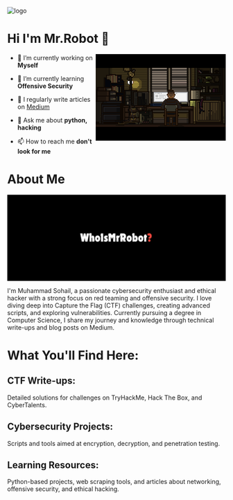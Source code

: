 
![logo](https://i.pinimg.com/originals/d1/99/85/d19985b7a77bd7824730536b2d2f57bd.jpg)

# Hi I'm Mr.Robot 👋

<img src="me.gif" align="right" height='200' width='300' />


- 🔭 I’m currently working on **Myself**

- 🌱 I’m currently learning **Offensive Security**

- 📝 I regularly write articles on [Medium](https://medium.com/@mr.robot.meaw)

- 💬 Ask me about **python, hacking**

- 📫 How to reach me **don't look for me**

# About Me

<img src="who.png.jpg" align="center" />



I'm Muhammad Sohail, a passionate cybersecurity enthusiast and ethical hacker with a strong focus on red teaming and offensive security. I love diving deep into Capture the Flag (CTF) challenges, creating advanced scripts, and exploring vulnerabilities. Currently pursuing a degree in Computer Science, I share my journey and knowledge through technical write-ups and blog posts on Medium.

# What You'll Find Here:

## CTF Write-ups: 
Detailed solutions for challenges on TryHackMe, Hack The Box, and CyberTalents.

## Cybersecurity Projects: 
Scripts and tools aimed at encryption, decryption, and penetration testing.

## Learning Resources: 
Python-based projects, web scraping tools, and articles about networking, offensive security, and ethical hacking.


